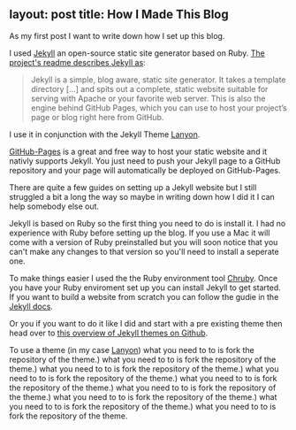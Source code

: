 layout: post
title: How I Made This Blog	
---
As my first post I want to write down how I set up this blog. 

I used [Jekyll](https://jekyllrb.com) an open-source static site generator based on Ruby. [The project's readme describes Jekyll as](https://github.com/mojombo/jekyll/blob/master/README.markdown):

  > Jekyll is a simple, blog aware, static site generator. It takes a template directory [...] and spits out a complete, static website suitable for serving with Apache or your favorite web server. This is also the engine behind GitHub Pages, which you can use to host your project’s page or blog right here from GitHub.

I use it in conjunction with the Jekyll Theme [Lanyon](https://github.com/poole/lanyon).

[GitHub-Pages](https://pages.github.com) is a great and free way to host your static website and it nativly supports Jekyll. You just need to push your Jekyll page to a GitHub repository and your page will automatically be deployed on GitHub-Pages.

There are quite a few guides on setting up a Jekyll website but I still struggled a bit a long the way so maybe in writing down how I did it I can help somebody else out.

Jekyll is based on Ruby so the first thing you need to do is install it. I had no experience with Ruby before setting up the blog. If you use a Mac it will come with a version of Ruby preinstalled but you will soon notice that you can't make any changes to that version so you'll need to install a seperate one.

To make things easier I used the the Ruby environment tool [Chruby](https://github.com/postmodern/chruby). Once you have your Ruby enviroment set up you can install Jekyll to get started. If you want to build a website from scratch you can follow the gudie in the [Jekyll docs](https://jekyllrb.com/docs/step-by-step/01-setup/).

Or you if you want to do it like I did and start with a pre existing theme then head over to [this overview of Jekyll themes on Github](https://github.com/topics/jekyll-theme).

To use a theme (in my case [Lanyon](https://github.com/poole/lanyon)) what you need to to is fork the repository of the theme.) what you need to to is fork the repository of the theme.) what you need to to is fork the repository of the theme.) what you need to to is fork the repository of the theme.) what you need to to is fork the repository of the theme.) what you need to to is fork the repository of the theme.) what you need to to is fork the repository of the theme.) what you need to to is fork the repository of the theme.) what you need to to is fork the repository of the theme. 
